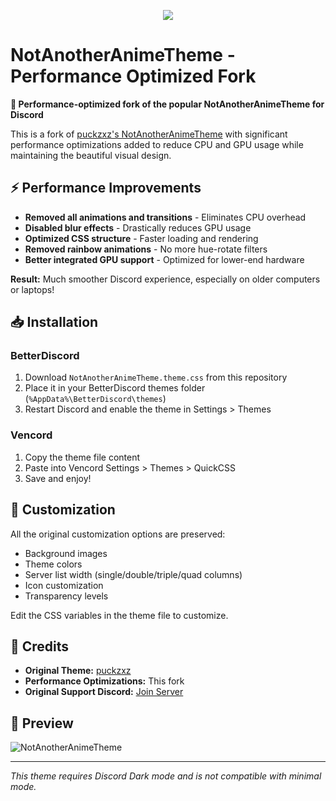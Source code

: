 <p align="center">
<img src = "https://raw.githubusercontent.com/puckzxz/NotAnotherAnimeTheme/master/image/header.jpg">
</p>

# NotAnotherAnimeTheme - Performance Optimized Fork

**🚀 Performance-optimized fork of the popular NotAnotherAnimeTheme for Discord**

This is a fork of [puckzxz's NotAnotherAnimeTheme](https://github.com/puckzxz/NotAnotherAnimeTheme) with significant performance optimizations added to reduce CPU and GPU usage while maintaining the beautiful visual design.

## ⚡ Performance Improvements

- **Removed all animations and transitions** - Eliminates CPU overhead
- **Disabled blur effects** - Drastically reduces GPU usage  
- **Optimized CSS structure** - Faster loading and rendering
- **Removed rainbow animations** - No more hue-rotate filters
- **Better integrated GPU support** - Optimized for lower-end hardware

**Result:** Much smoother Discord experience, especially on older computers or laptops!

## 📥 Installation

### BetterDiscord
1. Download `NotAnotherAnimeTheme.theme.css` from this repository
2. Place it in your BetterDiscord themes folder (`%AppData%\BetterDiscord\themes`)
3. Restart Discord and enable the theme in Settings > Themes

### Vencord
1. Copy the theme file content
2. Paste into Vencord Settings > Themes > QuickCSS
3. Save and enjoy!

## 🎨 Customization

All the original customization options are preserved:
- Background images
- Theme colors  
- Server list width (single/double/triple/quad columns)
- Icon customization
- Transparency levels

Edit the CSS variables in the theme file to customize.

## 🙏 Credits

- **Original Theme:** [puckzxz](https://github.com/puckzxz/NotAnotherAnimeTheme)
- **Performance Optimizations:** This fork
- **Original Support Discord:** [Join Server](https://discord.gg/FdZhbjY)

## 📸 Preview

![NotAnotherAnimeTheme](https://i.imgur.com/mw6SCPt.jpg)

---

*This theme requires Discord Dark mode and is not compatible with minimal mode.*
